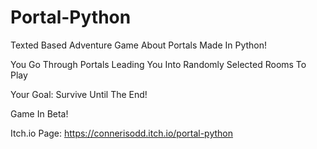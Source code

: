 # Portal-Python
Texted Based Adventure Game About Portals Made In Python!

You Go Through Portals Leading You Into Randomly Selected Rooms To Play

Your Goal: Survive Until The End!


Game In Beta!

Itch.io Page: https://connerisodd.itch.io/portal-python
